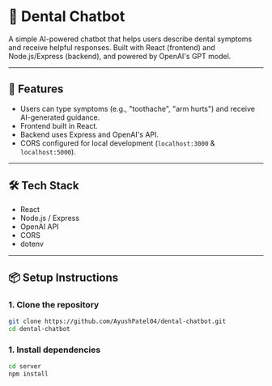# 🦷 Dental Chatbot

A simple AI-powered chatbot that helps users describe dental symptoms and receive helpful responses. Built with React (frontend) and Node.js/Express (backend), and powered by OpenAI's GPT model.

---

## 🚀 Features

- Users can type symptoms (e.g., "toothache", "arm hurts") and receive AI-generated guidance.
- Frontend built in React.
- Backend uses Express and OpenAI's API.
- CORS configured for local development (`localhost:3000` & `localhost:5000`).

---

## 🛠️ Tech Stack

- React
- Node.js / Express
- OpenAI API
- CORS
- dotenv

---

## 📦 Setup Instructions

### 1. Clone the repository
```bash
git clone https://github.com/AyushPatel04/dental-chatbot.git
cd dental-chatbot
```

### 1. Install dependencies

```bash Backend
cd server
npm install
```
